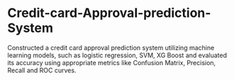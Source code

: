 # Credit-card-Approval-prediction-System
Constructed a credit card approval prediction system utilizing machine learning models, such as logistic regression, SVM, XG Boost and evaluated its accuracy using appropriate metrics like Confusion Matrix, Precision, Recall and ROC curves.
